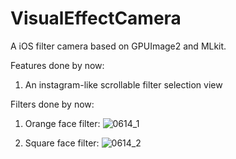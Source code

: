 # VisualEffectCamera
A iOS filter camera based on GPUImage2 and MLkit.  

Features done by now:
1. An instagram-like scrollable filter selection view

Filters done by now:  
1. Orange face filter:
![0614_1](https://user-images.githubusercontent.com/43910340/173613072-c583b169-08d3-427d-abad-8fe816575d95.jpg)
  
2. Square face filter:
![0614_2](https://user-images.githubusercontent.com/43910340/173613246-95bd12ce-4747-4ed1-aaf4-d3a9f26a0815.jpg)
